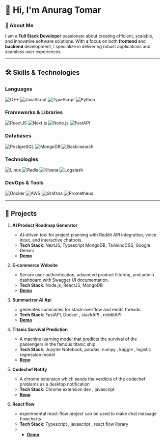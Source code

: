 # 👋 Hi, I'm Anurag Tomar

### 🚀 About Me
I am a **Full Stack Developer** passionate about creating efficient, scalable, and innovative software solutions. With a focus on both **frontend** and **backend** development, I specialize in delivering robust applications and seamless user experiences.

---

## 🛠️ Skills & Technologies

### Languages
![C++](https://img.shields.io/badge/C++-00599C?style=for-the-badge&logo=c%2B%2B&logoColor=white)
![JavaScript](https://img.shields.io/badge/JavaScript-F7DF1E?style=for-the-badge&logo=javascript&logoColor=black)
![TypeScript](https://img.shields.io/badge/TypeScript-3178C6?style=for-the-badge&logo=typescript&logoColor=white)
![Python](https://img.shields.io/badge/Python-3776AB?style=for-the-badge&logo=python&logoColor=white)

### Frameworks & Libraries
![ReactJS](https://img.shields.io/badge/ReactJS-61DAFB?style=for-the-badge&logo=react&logoColor=black)
![Next.js](https://img.shields.io/badge/Next.js-000000?style=for-the-badge&logo=nextdotjs&logoColor=white)
![Node.js](https://img.shields.io/badge/Node.js-339933?style=for-the-badge&logo=nodedotjs&logoColor=white)
![FastAPI](https://img.shields.io/badge/FastAPI-009688?style=for-the-badge&logo=fastapi&logoColor=white)

### Databases
![PostgreSQL](https://img.shields.io/badge/PostgreSQL-336791?style=for-the-badge&logo=postgresql&logoColor=white)
![MongoDB](https://img.shields.io/badge/MongoDB-47A248?style=for-the-badge&logo=mongodb&logoColor=white)
![Elasticsearch](https://img.shields.io/badge/Elasticsearch-005571?style=for-the-badge&logo=elasticsearch&logoColor=white)

### Technologies
![Linux](https://img.shields.io/badge/Linux-FCC624?style=for-the-badge&logo=linux&logoColor=black)
![Redis](https://img.shields.io/badge/Redis-DC382D?style=for-the-badge&logo=redis&logoColor=white)
![Kibana](https://img.shields.io/badge/Kibana-005571?style=for-the-badge&logo=kibana&logoColor=white)
![Logstash](https://img.shields.io/badge/Logstash-005571?style=for-the-badge&logo=logstash&logoColor=white)


### DevOps & Tools
![Docker](https://img.shields.io/badge/Docker-2496ED?style=for-the-badge&logo=docker&logoColor=white)
![AWS](https://img.shields.io/badge/AWS-232F3E?style=for-the-badge&logo=amazonaws&logoColor=white)
![Grafana](https://img.shields.io/badge/Grafana-F46800?style=for-the-badge&logo=grafana&logoColor=white)
![Prometheus](https://img.shields.io/badge/Prometheus-E6522C?style=for-the-badge&logo=prometheus&logoColor=white)

---

## 🌟 Projects

1. **AI Product Roadmap Generator**  
   - AI-driven tool for project planning with Reddit API integration, voice input, and interactive chatbots.  
   - **Tech Stack**: NextJS, Typescript MongoDB, TailwindCSS, Google Gemini  
   - **[Demo](https://makerhub.anutom.online/)**  

2. **E-commerce Website**  
   - Secure user authentication, advanced product filtering, and admin dashboard with Swagger UI documentation.  
   - **Tech Stack**: Node.js, ReactJS, MongoDB  
   - **[Demo](https://ecommerce-anutom20.onrender.com/)**  

3. **Summarizer AI Api**  
   - generates summaries for stack-overflow and reddit threads.  
   - **Tech Stack**: FastAPI, Docker , stackAPI , redditAPI
   - **[Demo](https://reddit-stack-latest-j1qj.onrender.com/docs)**   

4. **Titanic Survival Prediction**  
   - A machine learning model that predicts the survival of the passengers in the famous titanic ship.  
   - **Tech Stack**: Jupyter Notebook, pandas, numpy , kaggle , logistic regression model
   - **[Repo](https://github.com/anutom20/Titanic_Survival_Prediction)**

5. **Codechef Notify**  
   - A chrome extension which sends the verdicts of the codechef problems as a desktop notification
   - **Tech Stack**: Chrome extension dev , javascript
   - **[Repo](https://github.com/anutom20/Codechef-Notify)**
  
6. **React flow**  
   - experimental react-flow project can be used to make chat message flowcharts
   - **Tech Stack**: Typescript , javascript , react flow library
   - - **[Demo](https://react-flow-project-3dcn.vercel.app/)**  
  
